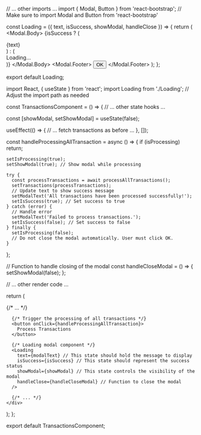 // ... other imports ...
import { Modal, Button } from 'react-bootstrap'; // Make sure to import Modal and Button from 'react-bootstrap'

const Loading = ({ text, isSuccess, showModal, handleClose }) => {
  return (
    <Modal show={showModal} onHide={handleClose} centered>
      <Modal.Body>
        {isSuccess ? (
          <div className="text-success d-flex justify-content-center align-items-center">
            <i className="bi bi-check-circle-fill"></i>
            <span className="ml-2">{text}</span>
          </div>
        ) : (
          <div className="d-flex justify-content-center">
            <div className="spinner-border text-primary" role="status">
              <span className="sr-only">Loading...</span>
            </div>
          </div>
        )}
      </Modal.Body>
      <Modal.Footer>
        <Button variant="primary" onClick={handleClose}>
          OK
        </Button>
      </Modal.Footer>
    </Modal>
  );
};

export default Loading;














import React, { useState } from 'react';
import Loading from './Loading'; // Adjust the import path as needed

const TransactionsComponent = () => {
  // ... other state hooks ...

  const [showModal, setShowModal] = useState(false);

  useEffect(() => {
    // ... fetch transactions as before ...
  }, []);

  const handleProcessingAllTransaction = async () => {
    if (isProcessing) return;

    setIsProcessing(true);
    setShowModal(true); // Show modal while processing

    try {
      const processTransactions = await processAllTransactions();
      setTransactions(processTransactions);
      // Update text to show success message
      setModalText('All transactions have been processed successfully!');
      setIsSuccess(true); // Set success to true
    } catch (error) {
      // Handle error
      setModalText('Failed to process transactions.');
      setIsSuccess(false); // Set success to false
    } finally {
      setIsProcessing(false);
      // Do not close the modal automatically. User must click OK.
    }
  };

  // Function to handle closing of the modal
  const handleCloseModal = () => {
    setShowModal(false);
  };

  // ... other render code ...

  return (
    <div>
      {/* ... */}

      {/* Trigger the processing of all transactions */}
      <button onClick={handleProcessingAllTransaction}>
        Process Transactions
      </button>

      {/* Loading modal component */}
      <Loading
        text={modalText} // This state should hold the message to display
        isSuccess={isSuccess} // This state should represent the success status
        showModal={showModal} // This state controls the visibility of the modal
        handleClose={handleCloseModal} // Function to close the modal
      />

      {/* ... */}
    </div>
  );
};

export default TransactionsComponent;
